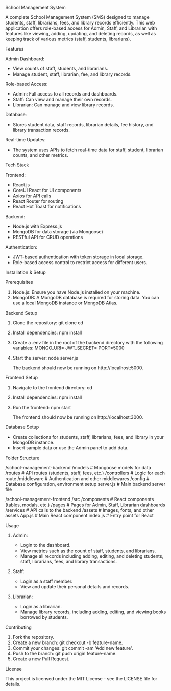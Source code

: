 School Management System

A complete School Management System (SMS) designed to manage students, staff, librarians, fees, and library records efficiently. This web application offers role-based access for Admin, Staff, and Librarian with features like viewing, adding, updating, and deleting records, as well as keeping track of various metrics (staff, students, librarians).

Features

Admin Dashboard:
  - View counts of staff, students, and librarians.
  - Manage student, staff, librarian, fee, and library records.

Role-based Access:
  - Admin: Full access to all records and dashboards.
  - Staff: Can view and manage their own records.
  - Librarian: Can manage and view library records.

Database:
  - Stores student data, staff records, librarian details, fee history, and library transaction records.

Real-time Updates:
  - The system uses APIs to fetch real-time data for staff, student, librarian counts, and other metrics.

Tech Stack

Frontend:
  - React.js
  - CoreUI React for UI components
  - Axios for API calls
  - React Router for routing
  - React Hot Toast for notifications

Backend:
  - Node.js with Express.js
  - MongoDB for data storage (via Mongoose)
  - RESTful API for CRUD operations

Authentication:
  - JWT-based authentication with token storage in local storage.
  - Role-based access control to restrict access for different users.

Installation & Setup

Prerequisites
1. Node.js: Ensure you have Node.js installed on your machine.
2. MongoDB: A MongoDB database is required for storing data. You can use a local MongoDB instance or MongoDB Atlas.

Backend Setup

1. Clone the repository:
   git clone <repo-url>
   cd <repo-folder>

2. Install dependencies:
   npm install

3. Create a .env file in the root of the backend directory with the following variables:
   MONGO_URI=<your-mongodb-uri>
   JWT_SECRET=<your-jwt-secret>
   PORT=5000

4. Start the server:
   node server.js

   The backend should now be running on http://localhost:5000.

Frontend Setup

1. Navigate to the frontend directory:
   cd <frontend-folder>

2. Install dependencies:
   npm install

3. Run the frontend:
   npm start

   The frontend should now be running on http://localhost:3000.

Database Setup
- Create collections for students, staff, librarians, fees, and library in your MongoDB instance.
- Insert sample data or use the Admin panel to add data.

Folder Structure

/school-management-backend
  /models              # Mongoose models for data
  /routes              # API routes (students, staff, fees, etc.)
  /controllers         # Logic for each route
  /middleware          # Authentication and other middlewares
  /config              # Database configuration, environment setup
  server.js            # Main backend server file

/school-management-frontend
  /src
    /components        # React components (tables, modals, etc.)
    /pages             # Pages for Admin, Staff, Librarian dashboards
    /services          # API calls to the backend
    /assets            # Images, fonts, and other assets
  App.js               # Main React component
  index.js             # Entry point for React

Usage

1. Admin:
   - Login to the dashboard.
   - View metrics such as the count of staff, students, and librarians.
   - Manage all records including adding, editing, and deleting students, staff, librarians, fees, and library transactions.

2. Staff:
   - Login as a staff member.
   - View and update their personal details and records.

3. Librarian:
   - Login as a librarian.
   - Manage library records, including adding, editing, and viewing books borrowed by students.

Contributing

1. Fork the repository.
2. Create a new branch: git checkout -b feature-name.
3. Commit your changes: git commit -am 'Add new feature'.
4. Push to the branch: git push origin feature-name.
5. Create a new Pull Request.

License

This project is licensed under the MIT License - see the LICENSE file for details.
